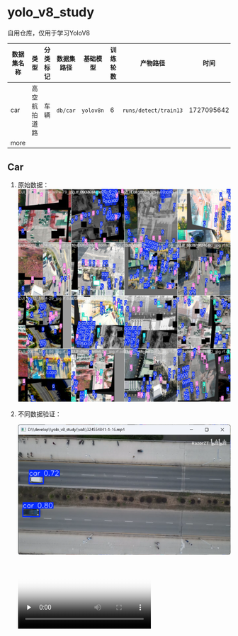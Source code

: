 # yolo_v8_study

自用仓库，仅用于学习YoloV8

| 数据集名称 | 类型         | 分类标记 | 数据集路径 | 基础模型  | 训练轮数 | 产物路径              | 时间       |
| ---------- | ------------ | -------- | ---------- | --------- | -------- | --------------------- | ---------- |
| car        | 高空航拍道路 | 车辆     | `db/car`   | `yolov8n` | 6        | `runs/detect/train13` | 1727095642 |
| more       |              |          |            |           |          |                       |            |

## Car

1. 原始数据：
   ![train_batch0](doc/README/train_batch0.jpg)

2. 不同数据验证：

   ![image-20240923210147890](doc/README/image-20240923210147890.png)

   <video id="video" controls="" preload="none" poster="封面">
      <source id="mp4" src="doc/README/QQ2024923-21458.mp4" type="video/mp4">
   </videos>
